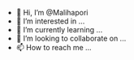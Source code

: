 - 👋 Hi, I’m @Malihapori
- 👀 I’m interested in ...
- 🌱 I’m currently learning ...
- 💞️ I’m looking to collaborate on ...
- 📫 How to reach me ...

<!---
Malihapori/Malihapori is a ✨ special ✨ repository because its `README.md` (this file) appears on your GitHub profile.
You can click the Preview link to take a look at your changes.
--->

